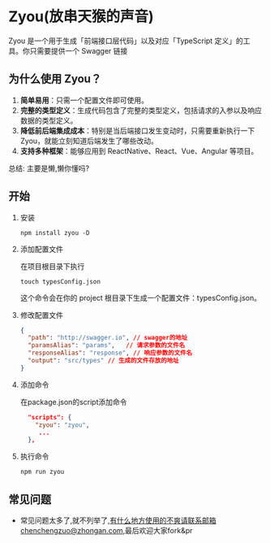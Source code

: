 # Zyou(放串天猴的声音)

Zyou 是一个用于生成「前端接口层代码」以及对应「TypeScript 定义」的工具。你只需要提供一个 Swagger 链接

## 为什么使用 Zyou？

1. **简单易用**：只需一个配置文件即可使用。
2. **完整的类型定义**：生成代码包含了完整的类型定义，包括请求的入参以及响应数据的类型定义。
3. **降低前后端集成成本**：特别是当后端接口发生变动时，只需要重新执行一下 Zyou，就能立刻知道后端发生了哪些改动。
4. **支持多种框架**：能够应用到 ReactNative、React、Vue、Angular 等项目。

总结: 主要是懒,懒你懂吗?

## 开始

1. 安装

   `npm install zyou -D`

2. 添加配置文件

   在项目根目录下执行

   `touch typesConfig.json`

   这个命令会在你的 project 根目录下生成一个配置文件：typesConfig.json。

3. 修改配置文件

   ```json
   {
     "path": "http://swagger.io", // swagger的地址
     "paramsAlias": "params",	// 请求参数的文件名
     "responseAlias": "response", // 响应参数的文件名
     "output": "src/types" // 生成的文件存放的地址
   }
   ```

4. 添加命令

   在package.json的script添加命令

   ```json
     "scripts": {
       "zyou": "zyou",
        ...
     },
   ```

5. 执行命令

   ```bash
   npm run zyou
   ```

## 常见问题

- 常见问题太多了,就不列举了,有什么地方使用的不爽请联系邮箱chenchengzuo@zhongan.com,最后欢迎大家fork&pr


